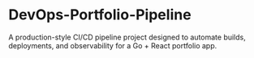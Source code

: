 # DevOps-Portfolio-Pipeline
A production-style CI/CD pipeline project designed to automate builds, deployments, and observability for a Go + React portfolio app.
